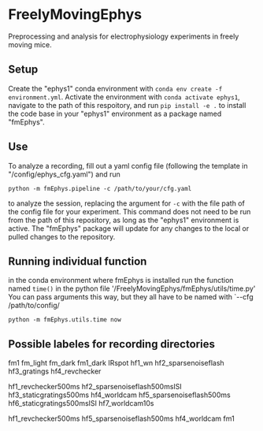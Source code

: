 # FreelyMovingEphys
Preprocessing and analysis for electrophysiology experiments in freely moving mice.

## Setup
Create the "ephys1" conda environment with `conda env create -f environment.yml`. Activate the environment with `conda activate ephys1`, navigate to the path of this respoitory, and run `pip install -e .` to install the code base in your "ephys1" environment as a package named "fmEphys".

## Use


To analyze a recording, fill out a yaml config file (following the template in "/config/ephys_cfg.yaml") and run

`python -m fmEphys.pipeline -c /path/to/your/cfg.yaml`

to analyze the session, replacing the argument for `-c` with the file path of the config file for your experiment. This command does not need to be run from the path of this repository, as long as the "ephys1" environment is active. The "fmEphys" package will update for any changes to the local or pulled changes to the repository.


## Running individual function
in the conda environment where fmEphys is installed
run the function named `time()` in the python file '/FreelyMovingEphys/fmEphys/utils/time.py'
You can pass arguments this way, but they all have to be named with `--cfg /path/to/config/
```
python -m fmEphys.utils.time now
```


## Possible labeles for recording directories
fm1
fm_light
fm_dark
fm1_dark
IRspot
hf1_wn
hf2_sparsenoiseflash
hf3_gratings
hf4_revchecker

hf1_revchecker500ms
hf2_sparsenoiseflash500msISI
hf3_staticgratings500ms
hf4_worldcam
hf5_sparsenoiseflash500ms
hf6_staticgratings500msISI
hf7_worldcam10s

hf1_revchecker500ms
hf5_sparsenoiseflash500ms
hf4_worldcam
fm1